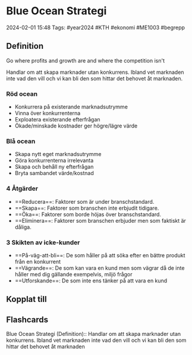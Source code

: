 # Blue Ocean Strategi

2024-02-01 15:48
Tags: #year2024 #KTH #ekonomi #ME1003 #begrepp

## Definition

Go where profits and growth are and where the competition isn't

Handlar om att skapa marknader utan konkurrens. Ibland vet marknaden inte vad den vill och vi kan bli den som hittar det behovet åt marknaden.

### Röd ocean

- Konkurrera på existerande marknadsutrymme
- Vinna över konkurrenterna
- Exploatera existerande efterfrågan
- Ökade/minskade kostnader ger högre/lägre värde

### Blå ocean

- Skapa nytt eget marknadsutrymme
- Göra konkurrenterna irrelevanta
- Skapa och behåll ny efterfrågan
- Bryta sambandet värde/kostnad

### 4 Åtgärder

- ==Reducera==: Faktorer som är under branschstandard.
- ==Skapa==: Faktorer som branschen inte erbjudit tidigare.
- ==Öka==: Faktorer som borde höjas över branschstandard.
- ==Eliminera==: Faktorer som branschen erbjuder men som faktiskt är dåliga.

### 3 Skikten av icke-kunder

- ==På-väg-att-bli==: De som håller på att söka efter en bättre produkt från en konkurrent
- ==Vägrande==: De som kan vara en kund men som vägrar då de inte håller med dig gällande exempelvis, miljö frågor
- ==Utforskande==: De som inte ens tänker på att vara en kund

## Kopplat till

## Flashcards

Blue Ocean Strategi (Definition):: Handlar om att skapa marknader utan konkurrens. Ibland vet marknaden inte vad den vill och vi kan bli den som hittar det behovet åt marknaden
<!--SR:!2024-02-15,9,270!2024-02-09,4,270-->
